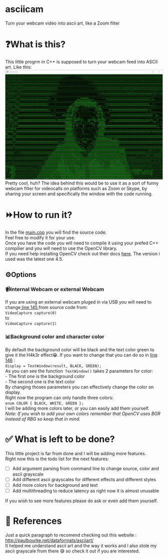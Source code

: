 # asciicam
Turn your webcam video into ascii art, like a Zoom filter 

#  ❓What is this?
This little progrm in C++ is supposed to turn your webcam feed into ASCII art. 
Like this:
![screenshot](https://github.com/cemaCode/asciicam/blob/main/screensh0t.png?raw=true "screenshot")
Pretty cool, huh?
The idea behind this would be to use it as a sort of funny webcam filter for videocalls on platforms such as Zoom or Skype, by sharing your screen and specifically the window with the code running.  
#  ⏩How to run it?
In the file [main.cpp](https://github.com/cemaCode/asciicam/blob/main/main.cpp "main.cpp") you will find the source code.   
Feel free to modify it for your use.   
Once you have the code you will need to compile it using your prefed C++ compilier and you will need to use the OpenCV library.  
If you need help installing OpenCV check out their docs [here](https://docs.opencv.org/master/df/d65/tutorial_table_of_content_introduction.html "here").   The version i used was the latest one 4.5.
## ⚙Options

### 📹Internal Webcam or external Webcam
If you are using an external webcam pluged in via USB you will need to change[ line 145 ](https://github.com/cemaCode/asciicam/blob/5641c550c6ae31c27592ea32529ec5dbb98c3621/main.cpp#L145 " line 145 ")from source code from:  
		`VideoCapture capture(0)`  
		to   
		`VideoCapture capture(1)`  
### 📊Background color and character color 
By default the background color will be black and the text color green to give it the H4k3r effect😁. If you want to change that you can do so in [line 146](https://github.com/cemaCode/asciicam/blob/5641c550c6ae31c27592ea32529ec5dbb98c3621/main.cpp#L167 "line 146") :   
`display = TextWindow(result, BLACK, GREEN);`  
As you can see the function` TextWindow()` takes 2 parameters for color:  
	- The first one is the background color  
	- The second one is the text color  
By changing thoses parameters you can effectively change the color on display.  
Right now the program can only handle three colors:  
`enum COLOR { BLACK, WHITE, GREEN };`  
I will be adding more colors later, or you can easily add them yourself.  
*Note: If you wish to add your own colors remember that OpenCV uses BGR instead of RBG so keep that in mind.* 

# ✅ What is left to be done?
This little project is far from done and I will be adding more features.  
Right now this is the todo list for the next features:  
- [ ] Add argument parsing from command line to change source, color and ascii grayscale 
- [ ] Add different ascii grayscales for different effects and different styles
- [ ] Add more colors for background and text
- [ ] Add multithreading to reduce latency as right now it is almost unusable 

If you wish to see more features please do ask or even add them yourself.  

# 📑 References 
Just a quick paragraph to recomend checking out this website : http://paulbourke.net/dataformats/asciiart/  
It helped me understand ascii art and the way it works and I also stole my ascii grayscale from there 😅 so check it out if you are interested. 
